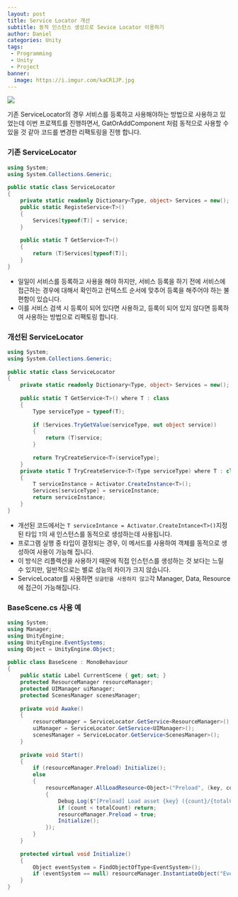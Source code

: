 ```yaml
---
layout: post
title: Service Locator 개선
subtitle: 동적 인스턴스 생성으로 Sevice Locator 이용하기
author: Daniel
categories: Unity
tags: 
 - Programming
 - Unity
 - Project
banner:
  image: https://i.imgur.com/kaCR1JP.jpg
---
```

![](https://teamsparta.notion.site/image/https%3A%2F%2Fs3-us-west-2.amazonaws.com%2Fsecure.notion-static.com%2F573d499f-80ac-4e49-a243-d5079503ca40%2F3.png?table=block&id=d5e15def-1ac2-420f-9c62-49b36a9a637e&spaceId=83c75a39-3aba-4ba4-a792-7aefe4b07895&width=2000&userId=&cache=v2)

기존 ServiceLocator의 경우 서비스를 등록하고 사용해야하는 방법으로 사용하고 있었는데 
이번 프로젝트를 진행하면서, GatOrAddComponent 처럼 동적으로 사용할 수 있을 것 같아
코드를 변경한 리팩토링을 진행 합니다.

### 기존 ServiceLocator

```csharp
using System;  
using System.Collections.Generic;  
  
public static class ServiceLocator  
{     
	private static readonly Dictionary<Type, object> Services = new(); 
	public static RegisteService<T>()    
    {     
        Services[typeof(T)] = service;    
	}    
	 
    public static T GetService<T>()    
    {          
	    return (T)Services[typeof(T)];    
	}  
}
```

- 일일이 서비스를 등록하고 사용을 해야 하지만, 서비스 등록을 하기 전에 서비스에 접근하는 경우에 대해서 확인하고 컨텍스트 순서에 맞추어 등록을 해주어야 하는 불편함이 있습니다.
- 이를 서비스 검색 시 등록이 되어 있다면 사용하고, 등록이 되어  있지 않다면 등록하여 사용하는 방법으로 리팩토링 합니다.

### 개선된 ServiceLocator

```csharp
using System;  
using System.Collections.Generic;  
  
public static class ServiceLocator  
{  
    private static readonly Dictionary<Type, object> Services = new();  
  
    public static T GetService<T>() where T : class  
    {  
        Type serviceType = typeof(T);  
        
        if (Services.TryGetValue(serviceType, out object service))  
        {            
	        return (T)service;  
        }        
        
        return TryCreateService<T>(serviceType);  
    }  
    private static T TryCreateService<T>(Type serviceType) where T : class  
    {  
        T serviceInstance = Activator.CreateInstance<T>();  
        Services[serviceType] = serviceInstance;  
        return serviceInstance;  
    }
}
```

- 개선된 코드에서는 `T serviceIntance = Activator.CreateIntance<T>()`지정된 타입 `T`의 새 인스턴스를 동적으로 생성하는데 사용됩니다.
- 프로그램 실행 중 타입이 결정되는 경우, 이 메서드를 사용하여 객체를 동적으로 생성하여 사용이 가능해 집니다.
- 이 방식은 리플렉션을 사용하기 때문에 직접 인스턴스를 생성하는 것 보다는 느릴 수 있지만, 일반적으로는 별로 성능의 차이가 크지 않습니다.
- ServiceLocator를 사용하면 `싱글턴을 사용하지 않고`각 Manager, Data, Resource에 접근이 가능해집니다.

### BaseScene.cs 사용 예

```csharp
using System;  
using Manager;  
using UnityEngine;  
using UnityEngine.EventSystems;  
using Object = UnityEngine.Object;  
  
public class BaseScene : MonoBehaviour  
{  
	public static Label CurrentScene { get; set; }  
	protected ResourceManager resourceManager;  
	protected UIManager uiManager;  
	protected ScenesManager scenesManager;  
	
	private void Awake()  
	{            
		resourceManager = ServiceLocator.GetService<ResourceManager>();  
		uiManager = ServiceLocator.GetService<UIManager>();  
		scenesManager = ServiceLocator.GetService<ScenesManager>();  
	}  
	
	private void Start()  
	{            
		if (resourceManager.Preload) Initialize();  
		else  
		{  
			resourceManager.AllLoadResource<Object>("Preload", (key, count, totalCount) =>  
			{  
				Debug.Log($"[Preload] Load asset {key} ({count}/{totalCount})");  
				if (count < totalCount) return;  
				resourceManager.Preload = true;  
				Initialize();  
			});            
		}        
	}  
	
	protected virtual void Initialize()  
	{            
		Object eventSystem = FindObjectOfType<EventSystem>();  
		if (eventSystem == null) resourceManager.InstantiateObject("EventSystem").name = "@EventSystem";  
	}    
}
```